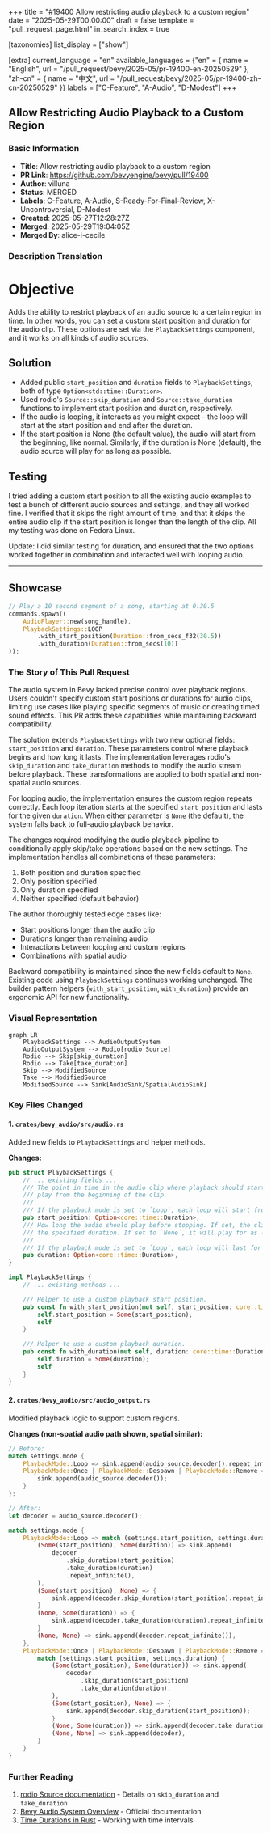 +++
title = "#19400 Allow restricting audio playback to a custom region"
date = "2025-05-29T00:00:00"
draft = false
template = "pull_request_page.html"
in_search_index = true

[taxonomies]
list_display = ["show"]

[extra]
current_language = "en"
available_languages = {"en" = { name = "English", url = "/pull_request/bevy/2025-05/pr-19400-en-20250529" }, "zh-cn" = { name = "中文", url = "/pull_request/bevy/2025-05/pr-19400-zh-cn-20250529" }}
labels = ["C-Feature", "A-Audio", "D-Modest"]
+++

## Allow Restricting Audio Playback to a Custom Region

### Basic Information
- **Title**: Allow restricting audio playback to a custom region
- **PR Link**: https://github.com/bevyengine/bevy/pull/19400
- **Author**: villuna
- **Status**: MERGED
- **Labels**: C-Feature, A-Audio, S-Ready-For-Final-Review, X-Uncontroversial, D-Modest
- **Created**: 2025-05-27T12:28:27Z
- **Merged**: 2025-05-29T19:04:05Z
- **Merged By**: alice-i-cecile

### Description Translation
# Objective

Adds the ability to restrict playback of an audio source to a certain region in time. In other words, you can set a custom start position and duration for the audio clip. These options are set via the `PlaybackSettings` component, and it works on all kinds of audio sources.

## Solution

- Added public `start_position` and `duration` fields to `PlaybackSettings`, both of type `Option<std::time::Duration>`.
- Used rodio's `Source::skip_duration` and `Source::take_duration` functions to implement start position and duration, respectively.
- If the audio is looping, it interacts as you might expect - the loop will start at the start position and end after the duration.
- If the start position is None (the default value), the audio will start from the beginning, like normal. Similarly, if the duration is None (default), the audio source will play for as long as possible.

## Testing

I tried adding a custom start position to all the existing audio examples to test a bunch of different audio sources and settings, and they all worked fine. I verified that it skips the right amount of time, and that it skips the entire audio clip if the start position is longer than the length of the clip. All my testing was done on Fedora Linux.

Update: I did similar testing for duration, and ensured that the two options worked together in combination and interacted well with looping audio.

---

## Showcase

```rust
// Play a 10 second segment of a song, starting at 0:30.5
commands.spawn((
    AudioPlayer::new(song_handle),
    PlaybackSettings::LOOP
        .with_start_position(Duration::from_secs_f32(30.5))
        .with_duration(Duration::from_secs(10))
));
```

### The Story of This Pull Request

The audio system in Bevy lacked precise control over playback regions. Users couldn't specify custom start positions or durations for audio clips, limiting use cases like playing specific segments of music or creating timed sound effects. This PR adds these capabilities while maintaining backward compatibility.

The solution extends `PlaybackSettings` with two new optional fields: `start_position` and `duration`. These parameters control where playback begins and how long it lasts. The implementation leverages rodio's `skip_duration` and `take_duration` methods to modify the audio stream before playback. These transformations are applied to both spatial and non-spatial audio sources.

For looping audio, the implementation ensures the custom region repeats correctly. Each loop iteration starts at the specified `start_position` and lasts for the given `duration`. When either parameter is `None` (the default), the system falls back to full-audio playback behavior.

The changes required modifying the audio playback pipeline to conditionally apply skip/take operations based on the new settings. The implementation handles all combinations of these parameters:

1. Both position and duration specified
2. Only position specified
3. Only duration specified
4. Neither specified (default behavior)

The author thoroughly tested edge cases like:
- Start positions longer than the audio clip
- Durations longer than remaining audio
- Interactions between looping and custom regions
- Combinations with spatial audio

Backward compatibility is maintained since the new fields default to `None`. Existing code using `PlaybackSettings` continues working unchanged. The builder pattern helpers (`with_start_position`, `with_duration`) provide an ergonomic API for new functionality.

### Visual Representation

```mermaid
graph LR
    PlaybackSettings --> AudioOutputSystem
    AudioOutputSystem --> Rodio[rodio Source]
    Rodio --> Skip[skip_duration]
    Rodio --> Take[take_duration]
    Skip --> ModifiedSource
    Take --> ModifiedSource
    ModifiedSource --> Sink[AudioSink/SpatialAudioSink]
```

### Key Files Changed

#### 1. `crates/bevy_audio/src/audio.rs`
Added new fields to `PlaybackSettings` and helper methods.

**Changes:**
```rust
pub struct PlaybackSettings {
    // ... existing fields ...
    /// The point in time in the audio clip where playback should start. If set to `None`, it will
    /// play from the beginning of the clip.
    ///
    /// If the playback mode is set to `Loop`, each loop will start from this position.
    pub start_position: Option<core::time::Duration>,
    /// How long the audio should play before stopping. If set, the clip will play for at most
    /// the specified duration. If set to `None`, it will play for as long as it can.
    ///
    /// If the playback mode is set to `Loop`, each loop will last for this duration.
    pub duration: Option<core::time::Duration>,
}

impl PlaybackSettings {
    // ... existing methods ...

    /// Helper to use a custom playback start position.
    pub const fn with_start_position(mut self, start_position: core::time::Duration) -> Self {
        self.start_position = Some(start_position);
        self
    }

    /// Helper to use a custom playback duration.
    pub const fn with_duration(mut self, duration: core::time::Duration) -> Self {
        self.duration = Some(duration);
        self
    }
}
```

#### 2. `crates/bevy_audio/src/audio_output.rs`
Modified playback logic to support custom regions.

**Changes (non-spatial audio path shown, spatial similar):**
```rust
// Before:
match settings.mode {
    PlaybackMode::Loop => sink.append(audio_source.decoder().repeat_infinite()),
    PlaybackMode::Once | PlaybackMode::Despawn | PlaybackMode::Remove => {
        sink.append(audio_source.decoder());
    }
};

// After:
let decoder = audio_source.decoder();

match settings.mode {
    PlaybackMode::Loop => match (settings.start_position, settings.duration) {
        (Some(start_position), Some(duration)) => sink.append(
            decoder
                .skip_duration(start_position)
                .take_duration(duration)
                .repeat_infinite(),
        ),
        (Some(start_position), None) => {
            sink.append(decoder.skip_duration(start_position).repeat_infinite());
        }
        (None, Some(duration)) => {
            sink.append(decoder.take_duration(duration).repeat_infinite());
        }
        (None, None) => sink.append(decoder.repeat_infinite()),
    },
    PlaybackMode::Once | PlaybackMode::Despawn | PlaybackMode::Remove => {
        match (settings.start_position, settings.duration) {
            (Some(start_position), Some(duration)) => sink.append(
                decoder
                    .skip_duration(start_position)
                    .take_duration(duration),
            ),
            (Some(start_position), None) => {
                sink.append(decoder.skip_duration(start_position));
            }
            (None, Some(duration)) => sink.append(decoder.take_duration(duration)),
            (None, None) => sink.append(decoder),
        }
    }
}
```

### Further Reading
1. [rodio Source documentation](https://docs.rs/rodio/latest/rodio/trait.Source.html) - Details on `skip_duration` and `take_duration`
2. [Bevy Audio System Overview](https://bevyengine.org/learn/book/getting-started/audio/) - Official documentation
3. [Time Durations in Rust](https://doc.rust-lang.org/std/time/struct.Duration.html) - Working with time intervals